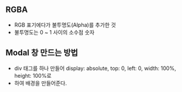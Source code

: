 ## RGBA
+ RGB 표기에다가 불투명도(Alpha)를 추가한 것
+ 불투명도는 0 ~ 1 사이의 소수점 숫자

   
## Modal 창 만드는 방법
+ div 태그를 하나 만들어 display: absolute, top: 0, left: 0, width: 100%, height: 100%로 
+ 하여 배경을 만들어준다.
